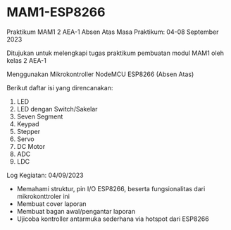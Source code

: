 # MAM1-ESP8266
Praktikum MAM1 2 AEA-1 Absen Atas 
Masa Praktikum: 04-08 September 2023

Ditujukan untuk melengkapi tugas praktikum pembuatan modul MAM1 oleh kelas 2 AEA-1

Menggunakan Mikrokontroller NodeMCU ESP8266 (Absen Atas)

Berikut daftar isi yang direncanakan:
1. LED
2. LED dengan Switch/Sakelar
3. Seven Segment
4. Keypad
5. Stepper
6. Servo
7. DC Motor
8. ADC
9. LDC

Log Kegiatan:
04/09/2023 
- Memahami struktur, pin I/O ESP8266, beserta fungsionalitas dari mikrokonttroler ini
- Membuat cover laporan
- Membuat bagan awal/pengantar laporan
- Ujicoba kontroller antarmuka sederhana via hotspot dari ESP8266

